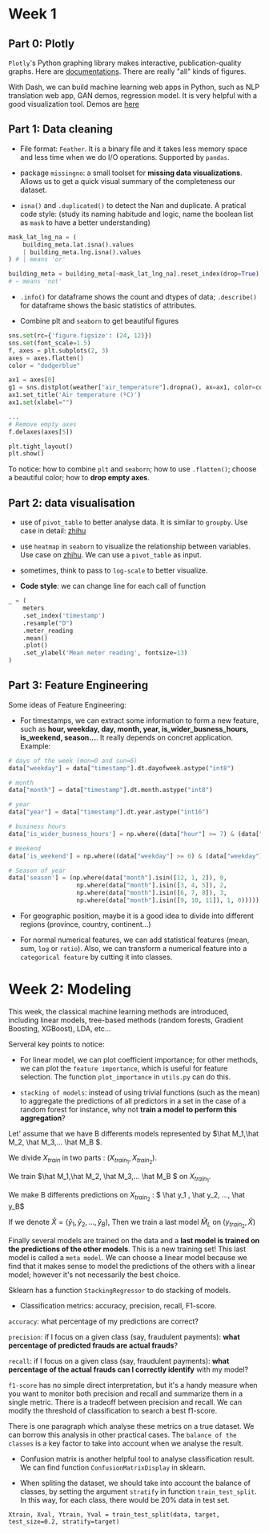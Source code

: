 # Week 1

## Part 0: Plotly
`Plotly`'s Python graphing library makes interactive, publication-quality graphs. Here are [documentations](https://plotly.com/python/). There are really "all" kinds of figures.

With Dash, we can build machine learning web apps in Python, such as NLP translation web app, GAN demos, regression model. It is very helpful with a good visualization tool. Demos are [here](https://plotly.com/building-machine-learning-web-apps-in-python/)




## Part 1: Data cleaning 

- File format: `Feather`. It is a binary file and it takes less memory space and less time when we do I/O operations. Supported by `pandas`. 

- package `missingno`: a small toolset for **missing data visualizations**. Allows us to get a quick visual summary of the completeness our dataset.

- `isna()` and `.duplicated()` to detect the Nan and duplicate. A pratical code style: (study its naming habitude and logic, name the boolean list as `mask` to have a better understanding)

```python
mask_lat_lng_na = (
    building_meta.lat.isna().values
    | building_meta.lng.isna().values
) # | means 'or'

building_meta = building_meta[~mask_lat_lng_na].reset_index(drop=True)
# ~ means 'not'
```

- `.info()` for dataframe shows the count and dtypes of data; `.describe()` for dataframe shows the basic statistics of attributes.

- Combine plt and `seaborn` to get beautiful figures

```python
sns.set(rc={'figure.figsize': (24, 12)})
sns.set(font_scale=1.5)
f, axes = plt.subplots(2, 3)
axes = axes.flatten()
color = "dodgerblue"

ax1 = axes[0]
g1 = sns.distplot(weather["air_temperature"].dropna(), ax=ax1, color=color)
ax1.set_title('Air temperature (ºC)')
ax1.set(xlabel="")

...
# Remove empty axes
f.delaxes(axes[5])

plt.tight_layout()
plt.show()
```
To notice: how to combine `plt` and `seaborn`; how to use `.flatten()`; choose a beautiful color; how to **drop empty axes**.

## Part 2: data visualisation
- use of `pivot_table` to better analyse data. It is similar to `groupby`. Use case in detail: [zhihu](https://zhuanlan.zhihu.com/p/31952948)

- use `heatmap` in `seaborn` to visualize the relationship between variables. Use case on [zhihu](https://zhuanlan.zhihu.com/p/96040773). We can use a `pivot_table` as input.

- sometimes, think to pass to `log-scale` to better visualize.

- **Code style**: we can change line for each call of function
```python
_ = (
    meters
    .set_index('timestamp')
    .resample("D")
    .meter_reading
    .mean()
    .plot()
    .set_ylabel('Mean meter reading', fontsize=13)
)
```

## Part 3: Feature Engineering
Some ideas of Feature Engineering:

- For timestamps, we can extract some information to form a new feature, such as **hour, weekday, day, month, year, is_wider_busness_hours, is_weekend, season...**. It really depends on concret application. Example:
```python
# days of the week (mon=0 and sun=6)
data["weekday"] = data["timestamp"].dt.dayofweek.astype("int8")

# month
data["month"] = data["timestamp"].dt.month.astype("int8")

# year
data["year"] = data["timestamp"].dt.year.astype("int16")

# business hours
data['is_wider_busness_hours'] = np.where((data["hour"] >= 7) & (data["hour"] <=19 ), 1, 0)

# Weekend
data['is_weekend'] = np.where((data["weekday"] >= 0) & (data["weekday"] <= 4), 0, 1)

# Season of year
data['season'] = (np.where(data["month"].isin([12, 1, 2]), 0,
                   np.where(data["month"].isin([3, 4, 5]), 2,         
                   np.where(data["month"].isin([6, 7, 8]), 3,          
                   np.where(data["month"].isin([9, 10, 11]), 1, 0)))))
```

- For geographic position, maybe it is a good idea to divide into different regions (province, country, continent...)

- For normal numerical features, we can add statistical features (mean, sum, `log` or `ratio`). Also, we can transform a numerical feature into a `categorical feature` by cutting it into classes.

# Week 2: Modeling
This week, the classical machine learning methods are introduced, including linear models, tree-based methods (random forests, Gradient Boosting, XGBoost), LDA, etc...

Serveral key points to notice:

- For linear model, we can plot coefficient importance; for other methods, we can plot the `feature importance`, which is useful for feature selection. The function `plot_importance` in `utils.py` can do this.

- `stacking of models`: instead of using trivial functions (such as the mean) to aggregate the predictions of all predictors in a set in the case of a random forest for instance, why not **train a model to perform this aggregation**?

Let' assume that we have B differents models represented by $\hat M_1,\hat M_2, \hat M_3,... \hat M_B $. 

We divide $X_{train}$ in two parts : $(X_{train_1}, X_{train_2})$.

We train $\hat M_1,\hat M_2, \hat M_3,... \hat M_B $ on $X_{train_{1}}$.

We make B differents predictions on $X_{train_2}$ : $ \hat y_1 , \hat y_2, ..., \hat y_B$

If we denote $\hat X =  (\hat y_1 , \hat y_2, ..., \hat y_B)$, Then we train a last model $\hat M_L$ on $(y_{train_2} , \hat X )$ 

Finally several models are trained on the data and a **last model is trained on the predictions of the other models**. This is a new training set! This last model is called a `meta model`. We can choose a linear model because we find that it makes sense to model the predictions of the others with a linear model; however it's not necessarily the best choice.

Sklearn has a function `StackingRegressor` to do stacking of models.

- Classification metrics: accuracy, precision, recall, F1-score.

`accuracy`: what percentage of my predictions are correct?

`precision`: if I focus on a given class (say, fraudulent payments): **what percentage of predicted frauds are actual frauds**?

`recall`: if I focus on a given class (say, fraudulent payments): **what percentage of the actual frauds can I correctly identify** with my model?

`f1-score` has no simple direct interpretation, but it's a handy measure when you want to monitor both precision and recall and summarize them in a single metric. There is a tradeoff between precision and recall. We can modify the threshold of classification to search a best f1-score.

There is one paragraph which analyse these metrics on a true dataset. We can borrow this analysis in other practical cases. The `balance of the classes` is a key factor to take into account when we analyse the result.

- Confusion matrix is another helpful tool to analyse classification result. We can find function `ConfusionMatrixDisplay` in sklearn.

- When spliting the dataset, we should take into account the balance of classes, by setting the argument `stratify` in function `train_test_split`. In this way, for each class, there would be 20% data in test set.
```{python}
Xtrain, Xval, Ytrain, Yval = train_test_split(data, target, test_size=0.2, stratify=target)
```